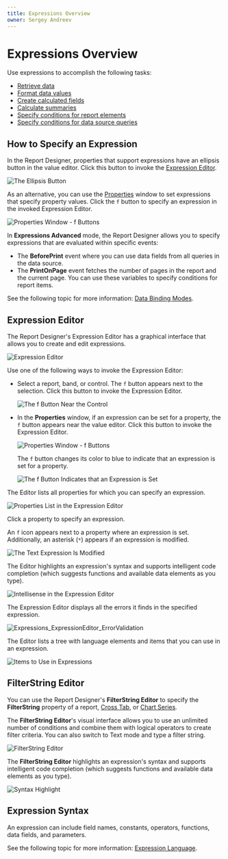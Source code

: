 ```yaml
---
title: Expressions Overview
owner: Sergey Andreev
---
```

# Expressions Overview

Use expressions to accomplish the following tasks:
* [Retrieve data](../use-report-elements/bind-controls-to-data.md)
* [Format data values](../shape-report-data/format-data.md)
* [Create calculated fields](../shape-report-data/use-calculated-fields/calculated-fields-overview.md)
* [Calculate summaries](../shape-report-data/calculate-summaries.md)
* [Specify conditions for report elements](../shape-report-data/specify-conditions-for-report-elements.md)
* [Specify conditions for data source queries](../bind-to-data/specify-query-parameters.md)

## How to Specify an Expression

In the Report Designer, properties that support expressions have an ellipsis button in the value editor. Click this button to invoke the [Expression Editor](#expression-editor).

![The Ellipsis Button](../../../../images/eurd-win-expressions-ellipsis.png)

As an alternative, you can use the [Properties](../report-designer-tools/ui-panels/property-grid-tabbed-view.md) window to set expressions that specify property values. Click the `f` button to specify an expression in the invoked Expression Editor.

![Properties Window - f Buttons](../../../../images/eurd-win-properties-window-f-buttons.png)

In **Expressions Advanced** mode, the Report Designer allows you to specify expressions that are evaluated within specific events:

* The **BeforePrint** event where you can use data fields from all queries in the data source.
* The **PrintOnPage** event fetches the number of pages in the report and the current page. You can use these variables to specify conditions for report items.

See the following topic for more information: [Data Binding Modes](data-binding-modes.md).

## Expression Editor

The Report Designer's Expression Editor has a graphical interface that allows you to create and edit expressions.

![Expression Editor](../../../../images/eurd-win-expression-editor.png)

Use one of the following ways to invoke the Expression Editor:

* Select a report, band, or control. The `f` button appears next to the selection. Click this button to invoke the Expression Editor.

    ![The f Button Near the Control](../../../../images/eurd-win-smarttag-f-button.png)

* In the **Properties** window, if an expression can be set for a property, the `f` button appears near the value editor. Click this button to invoke the Expression Editor.

    ![Properties Window - f Buttons](../../../../images/eurd-win-properties-window-f-buttons.png)

    The `f` button changes its color to blue to indicate that an expression is set for a property.

    ![The f Button Indicates that an Expression is Set](../../../images/eurd-win-properties-window-f-button-blue.png)

The Editor lists all properties for which you can specify an expression.

![Properties List in the Expression Editor](../../../images/eurd-web-expression-editor-properties-list.png)

Click a property to specify an expression.

An `f` icon appears next to a property where an expression is set. Additionally, an asterisk (`*`) appears if an expression is modified.

![The Text Expression Is Modified](../../../../images/eurd-win-expression-editor-properties-list-modified-expression.png)

The Editor highlights an expression's syntax and supports intelligent code completion (which suggests functions and available data elements as you type).

![Intellisense in the Expression Editor](../../../../images/eurd-win-expression-editor-intellisense.png)

The Expression Editor displays all the errors it finds in the specified expression.

![Expressions_ExpressionEditor_ErrorValidation](../../../../images/eurd-win-expression-editor-syntax-error.png)

The Editor lists a tree with language elements and items that you can use in an expression.

![Items to Use in Expressions](../../../../images/eurd-win-expression-editor-expression-items.png)

## FilterString Editor

You can use the Report Designer's **FilterString Editor** to specify the **FilterString** property of a report, [Cross Tab](../use-report-elements/use-cross-tabs.md), or [Chart Series](../use-report-elements/use-charts-and-pivot-grids/add-a-chart-set-up-series-manually.md).

The **FilterString Editor**'s visual interface allows you to use an unlimited number of conditions and combine them with logical operators to create filter criteria. You can also switch to Text mode and type a filter string.

![FilterString Editor](../../../images/eurd-win-filterstring-editor.png)

The **FilterString Editor** highlights an expression's syntax and supports intelligent code completion (which suggests functions and available data elements as you type).

![Syntax Highlight](../../../../images/eurd-win-filterstring-editor-intellisense.png)

## Expression Syntax

An expression can include field names, constants, operators, functions, data fields, and parameters.

See the following topic for more information: [Expression Language](expression-language.md).
